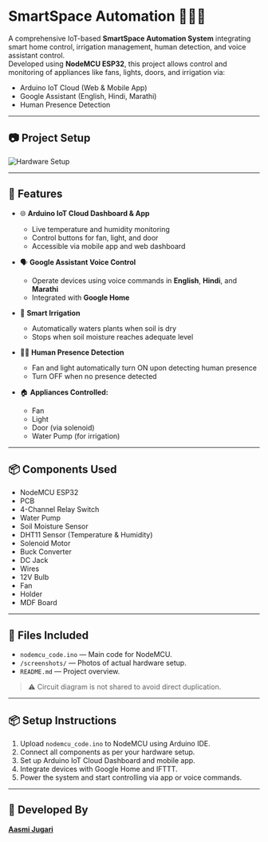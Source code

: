 # SmartSpace Automation 🚪💡🌾

A comprehensive IoT-based **SmartSpace Automation System** integrating smart home control, irrigation management, human detection, and voice assistant control.  
Developed using **NodeMCU ESP32**, this project allows control and monitoring of appliances like fans, lights, doors, and irrigation via:

- Arduino IoT Cloud (Web & Mobile App)
- Google Assistant (English, Hindi, Marathi)
- Human Presence Detection

---

## 📷 Project Setup

![Hardware Setup](screenshots/smartspace_setup.png)

---

## 🚀 Features

- 🌐 **Arduino IoT Cloud Dashboard & App**
  - Live temperature and humidity monitoring
  - Control buttons for fan, light, and door
  - Accessible via mobile app and web dashboard

- 🗣️ **Google Assistant Voice Control**
  - Operate devices using voice commands in **English**, **Hindi**, and **Marathi**
  - Integrated with **Google Home**

- 🌾 **Smart Irrigation**
  - Automatically waters plants when soil is dry
  - Stops when soil moisture reaches adequate level

- 🚶‍♂️ **Human Presence Detection**
  - Fan and light automatically turn ON upon detecting human presence
  - Turn OFF when no presence detected

- 🏠 **Appliances Controlled:**
  - Fan
  - Light
  - Door (via solenoid)
  - Water Pump (for irrigation)

---

## 📦 Components Used

- NodeMCU ESP32
- PCB
- 4-Channel Relay Switch
- Water Pump
- Soil Moisture Sensor
- DHT11 Sensor (Temperature & Humidity)
- Solenoid Motor
- Buck Converter
- DC Jack
- Wires
- 12V Bulb
- Fan
- Holder
- MDF Board

---

## 📁 Files Included

- `nodemcu_code.ino` — Main code for NodeMCU.
- `/screenshots/` — Photos of actual hardware setup.
- `README.md` — Project overview.

> ⚠️ Circuit diagram is not shared to avoid direct duplication.

---

## 📦 Setup Instructions

1. Upload `nodemcu_code.ino` to NodeMCU using Arduino IDE.
2. Connect all components as per your hardware setup.
3. Set up Arduino IoT Cloud Dashboard and mobile app.
4. Integrate devices with Google Home and IFTTT.
5. Power the system and start controlling via app or voice commands.

---

## 📎 Developed By

**[Aasmi Jugari](https://github.com/AasmiJugari)**
